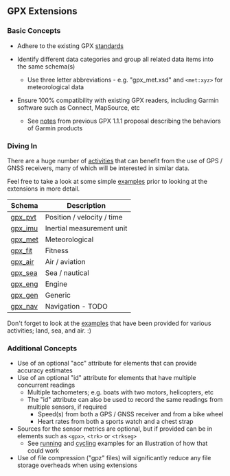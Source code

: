 ## GPX Extensions

### Basic Concepts

- Adhere to the existing GPX [standards](../standards.md)
- Identify different data categories and group all related data items into the same schema(s)
  - Use three letter abbreviations - e.g. "gpx_met.xsd" and `<met:xyz>` for meteorological data

- Ensure 100% compatibility with existing GPX readers, including Garmin software such as Connect, MapSource, etc
  - See [notes](../proposal/garmin.md) from previous GPX 1.1.1 proposal describing the behaviors of Garmin products




### Diving In

There are a huge number of [activities](../landscape/activities.md) that can benefit from the use of GPS / GNSS receivers, many of which will be interested in similar data.

Feel free to take a look at some simple [examples](examples/README.md) prior to looking at the extensions in more detail.

| Schema                       | Description                |
| ---------------------------- | -------------------------- |
| [gpx_pvt](gpx_pvt/README.md) | Position / velocity / time |
| [gpx_imu](gpx_imu/README.md) | Inertial measurement unit  |
| [gpx_met](gpx_met/README.md) | Meteorological             |
| [gpx_fit](gpx_fit/README.md) | Fitness                    |
| [gpx_air](gpx_air/README.md) | Air / aviation             |
| [gpx_sea](gpx_sea/README.md) | Sea / nautical             |
| [gpx_eng](gpx_eng/README.md) | Engine                     |
| [gpx_gen](gpx_gen/README.md) | Generic                    |
| [gpx_nav](gpx_nav/README.md) | Navigation - TODO          |

Don't forget to look at the [examples](examples/README.md) that have been provided for various activities; land, sea, and air. :)



### Additional Concepts

- Use of an optional "acc" attribute for elements that can provide accuracy estimates
- Use of an optional "id" attribute for elements that have multiple concurrent readings
  - Multiple tachometers; e.g. boats with two motors, helicopters, etc
  - The "id" attribute can also be used to record the same readings from multiple sensors, if required
    - Speed(s) from both a GPS / GNSS receiver and from a bike wheel
    - Heart rates from both a sports watch and a chest strap
- Sources for the sensor metrics are optional, but if provided can be in elements such as `<gpx>`, `<trk>` or `<trkseg>`
  - See [running](examples/fit/running.md) and [cycling](examples/fit/cycling.md) examples for an illustration of how that could work
- Use of file compression ("gpz" files) will significantly reduce any file storage overheads when using extensions

